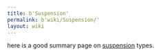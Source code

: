 ```yaml
---
title: b'Suspension'
permalink: b'wiki/Suspension/'
layout: wiki
---
```


here is a good summary page on
[suspension](http://www.chris-longhurst.com/carbibles/index.html?menu.html&suspension_bible.html)
types.
